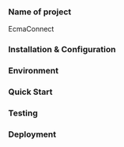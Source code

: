 ### Name of project

EcmaConnect

### Installation & Configuration

### Environment

### Quick Start

### Testing

### Deployment